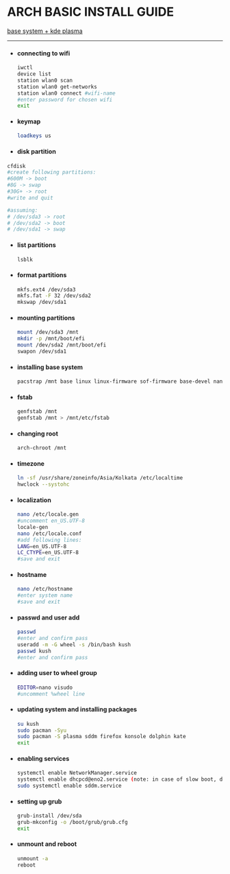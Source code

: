 # ARCH BASIC INSTALL GUIDE

<u>base system + kde plasma</u>

---

- #### connecting to wifi

  ```bash
  iwctl
  device list
  station wlan0 scan
  station wlan0 get-networks
  station wlan0 connect #wifi-name
  #enter password for chosen wifi
  exit
  ```

- #### keymap

  ```bash
  loadkeys us
  ```

- #### disk partition

```bash
cfdisk
#create following partitions:
#600M -> boot
#8G -> swap
#30G+ -> root
#write and quit

#assuming:
# /dev/sda3 -> root
# /dev/sda2 -> boot
# /dev/sda1 -> swap
```

- #### list partitions

  ```bash
  lsblk
  ```

- #### format partitions

  ```bash
  mkfs.ext4 /dev/sda3
  mkfs.fat -F 32 /dev/sda2
  mkswap /dev/sda1
  ```

- #### mounting partitions

  ```bash
  mount /dev/sda3 /mnt
  mkdir -p /mnt/boot/efi
  mount /dev/sda2 /mnt/boot/efi
  swapon /dev/sda1
  ```

- #### installing base system

  ```bash
  pacstrap /mnt base linux linux-firmware sof-firmware base-devel nano networkmanager grub efibootmgr dhcpcd
  ```

- #### fstab

  ```bash
  genfstab /mnt
  genfstab /mnt > /mnt/etc/fstab
  ```

- #### changing root

  ```bash
  arch-chroot /mnt
  ```

- #### timezone

  ```bash
  ln -sf /usr/share/zoneinfo/Asia/Kolkata /etc/localtime
  hwclock --systohc
  ```

- #### localization

  ```bash
  nano /etc/locale.gen
  #uncomment en_US.UTF-8
  locale-gen
  nano /etc/locale.conf
  #add following lines:
  LANG=en_US.UTF-8
  LC_CTYPE=en_US.UTF-8
  #save and exit
  ```

- #### hostname

  ```bash
  nano /etc/hostname
  #enter system name
  #save and exit
  ```

- #### passwd and user add

  ```bash
  passwd
  #enter and confirm pass
  useradd -m -G wheel -s /bin/bash kush
  passwd kush
  #enter and confirm pass
  ```

- #### adding user to wheel group

  ```bash
  EDITOR=nano visudo
  #uncomment %wheel line
  ```

- #### updating system and installing packages

  ```bash
  su kush
  sudo pacman -Syu
  sudo pacman -S plasma sddm firefox konsole dolphin kate
  exit
  ```

- #### enabling services

  ```bash
  systemctl enable NetworkManager.service
  systemctl enable dhcpcd@eno2.service (note: in case of slow boot, disable this service)
  sudo systemctl enable sddm.service
  ```

- #### setting up grub

  ```bash
  grub-install /dev/sda
  grub-mkconfig -o /boot/grub/grub.cfg
  exit
  ```

- #### unmount and reboot

  ```bash
  unmount -a
  reboot
  ```
